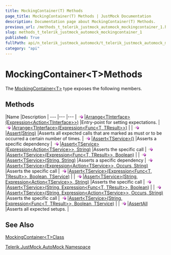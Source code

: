 ```yaml
---
title: MockingContainer(T) Methods
page_title: MockingContainer(T) Methods | JustMock Documentation
description: Documentation page about MockingContainer(T) Methods.
previous_url: /methods_t_telerik_justmock_automock_mockingcontainer_1.html
slug: methods_t_telerik_justmock_automock_mockingcontainer_1
published: True
fullPath: api/n_telerik_justmock_automock/t_telerik_justmock_automock_mockingcontainer_1/methods_t_telerik_justmock_automock_mockingcontainer_1/methods_t_telerik_justmock_automock_mockingcontainer_1
category: "api"
---
```


# MockingContainer&lt;T&gt;Methods



The [MockingContainer&lt;T&gt;](t_telerik_justmock_automock_mockingcontainer_1) type exposes the following members.

## Methods



 |Name |Description |
--- |--- |--- |
![Public method](/icons/pubmethod.gif) |[Arrange&lt;TInterface&gt;(Expression&lt;Action&lt;TInterface&gt;&gt;)](m_telerik_justmock_automock_mockingcontainer_1_arrange__1) |Entry-point for setting expectations. |
![Public method](/icons/pubmethod.gif) |[Arrange&lt;TInterface&gt;(Expression&lt;Func&lt;T, TResult&gt;&gt;)](m_telerik_justmock_automock_mockingcontainer_1_arrange__1_1) | |
![Public method](/icons/pubmethod.gif) |[Assert(String)](m_telerik_justmock_automock_mockingcontainer_1_assert) |Asserts all expected calls that are marked as must or to be occurred a certain number of times. |
![Public method](/icons/pubmethod.gif) |[Assert&lt;TService&gt;()](m_telerik_justmock_automock_mockingcontainer_1_assert__1) |Asserts a specific dependency |
![Public method](/icons/pubmethod.gif) |[Assert&lt;TService&gt;(Expression&lt;Action&lt;TService&gt;&gt;, String)](m_telerik_justmock_automock_mockingcontainer_1_assert__1_1) |Asserts the specific call |
![Public method](/icons/pubmethod.gif) |[Assert&lt;TService&gt;(Expression&lt;Func&lt;T, TResult&gt;&gt;, Boolean)](m_telerik_justmock_automock_mockingcontainer_1_assert__1_3) | |
![Public method](/icons/pubmethod.gif) |[Assert&lt;TService&gt;(String, String)](m_telerik_justmock_automock_mockingcontainer_1_assert__1_9) |Asserts a specific dependency |
![Public method](/icons/pubmethod.gif) |[Assert&lt;TService&gt;(Expression&lt;Action&lt;TService&gt;&gt;, Occurs, String)](m_telerik_justmock_automock_mockingcontainer_1_assert__1_2) |Asserts the specific call |
![Public method](/icons/pubmethod.gif) |[Assert&lt;TService&gt;(Expression&lt;Func&lt;T, TResult&gt;&gt;, Boolean, TService)](m_telerik_justmock_automock_mockingcontainer_1_assert__1_4) | |
![Public method](/icons/pubmethod.gif) |[Assert&lt;TService&gt;(String, Expression&lt;Action&lt;TService&gt;&gt;, String)](m_telerik_justmock_automock_mockingcontainer_1_assert__1_5) |Asserts the specific call |
![Public method](/icons/pubmethod.gif) |[Assert&lt;TService&gt;(String, Expression&lt;Func&lt;T, TResult&gt;&gt;, Boolean)](m_telerik_justmock_automock_mockingcontainer_1_assert__1_7) | |
![Public method](/icons/pubmethod.gif) |[Assert&lt;TService&gt;(String, Expression&lt;Action&lt;TService&gt;&gt;, Occurs, String)](m_telerik_justmock_automock_mockingcontainer_1_assert__1_6) |Asserts the specific call |
![Public method](/icons/pubmethod.gif) |[Assert&lt;TService&gt;(String, Expression&lt;Func&lt;T, TResult&gt;&gt;, Boolean, TService)](m_telerik_justmock_automock_mockingcontainer_1_assert__1_8) | |
![Public method](/icons/pubmethod.gif) |[AssertAll](m_telerik_justmock_automock_mockingcontainer_1_assertall) |Asserts all expected setups. |


## See Also



 [MockingContainer&lt;T&gt;Class](t_telerik_justmock_automock_mockingcontainer_1) 

 [Telerik.JustMock.AutoMock Namespace](n_telerik_justmock_automock) 



